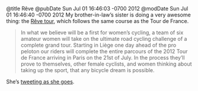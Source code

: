 @title Rêve
@pubDate Sun Jul 01 16:46:03 -0700 2012
@modDate Sun Jul 01 16:46:40 -0700 2012
My brother-in-law’s sister is doing a very awesome thing: the <a href="http://www.reve.cc/">Rêve tour</a>, which follows the same course as the Tour de France.

>In what we believe will be a first for women’s cycling, a team of six amateur women will take on the ultimate road cycling challenge of a complete grand tour. Starting in Liège one day ahead of the pro peloton our riders will complete the entire parcours of the 2012 Tour de France arriving in Paris on the 21st of July. In the process they’ll prove to themselves, other female cyclists, and women thinking about taking up the sport, that any bicycle dream is possible.

She’s <a href="http://twitter.com/#!/kymstour">tweeting as she goes</a>.
